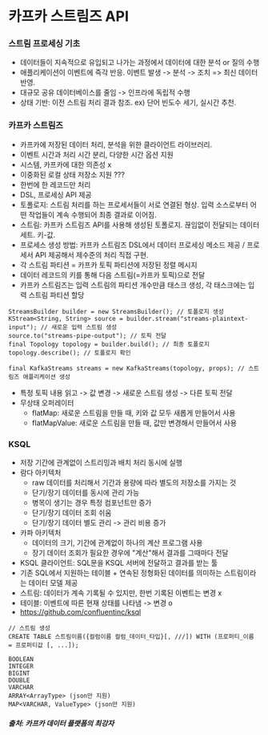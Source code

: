 # 카프카 스트림즈 API

### 스트림 프로세싱 기초
- 데이터들이 지속적으로 유입되고 나가는 과정에서 데이터에 대한 분석 or 질의 수행
- 애플리케이션이 이벤트에 즉각 반응. 이벤트 발생 -> 분석 -> 조치 => 최신 데이터 반영.
- 대규모 공유 데이터베이스를 줄임 -> 인프라에 독립적 수행
- 상태 기반: 이전 스트림 처리 결과 참조. ex) 단어 빈도수 세기, 실시간 추천.

### 카프카 스트림즈
- 카프카에 저장된 데이터 처리, 분석을 위한 클라이언트 라이브러리.
- 이벤트 시간과 처리 시간 분리, 다양한 시간 옵션 지원
- 시스템, 카프카에 대한 의존성 x
- 이중화된 로컬 상태 저장소 지원 ???
- 한번에 한 레코드만 처리
- DSL, 프로세싱 API 제공
- 토폴로지: 스트림 처리를 하는 프로세서들이 서로 연결된 형상. 입력 소스로부터 어떤 작업들이 계속 수행되어 최종 결과로 이어짐. 
- 스트림: 카프카 스트림즈 API를 사용해 생성된 토폴로지. 끊임없이 전달되는 데이터 세트. 키-값.
- 프로세스 생성 방법: 카프카 스트림즈 DSL에서 데이터 프로세싱 메소드 제공 / 프로세서 API 제공해서 제수준의 처리 직접 구현.
- 각 스트림 파티션 = 카프카 토픽 파티션에 저장된 정렬 메시지
- 데이터 레코드의 키를 통해 다음 스트림(=카프카 토픽)으로 전달
- 카프카 스트림즈는 입력 스트림의 파티션 개수만큼 태스크 생성, 각 태스크에는 입력 스트림 파티션 할당

````
StreamsBuilder builder = new StreamsBuilder(); // 토폴로지 생성
KStream<String, String> source = builder.stream("streams-plaintext-input"); // 새로운 입력 스트림 생성
source.to("streams-pipe-output"); // 토픽 전달
final Topology topology = builder.build(); // 최종 토폴로지
topology.describe(); // 토폴로지 확인
````
````
final KafkaStreams streams = new KafkaStreams(topology, props); // 스트림즈 애플리케이션 생성
````
- 특정 토픽 내용 읽고 -> 값 변경 -> 새로운 스트림 생성 -> 다른 토픽 전달
- 무상태 오퍼레이터
  - flatMap: 새로운 스트림을 만들 때, 키와 값 모두 새롭게 만들어서 사용
  - flatMapValue: 새로운 스트림을 만들 때, 값만 변경해서 만들어서 사용

### KSQL
- 저장 기간에 관계없이 스트리밍과 배치 처리 동시에 실행
- 람다 아키텍처
  - raw 데이터를 처리해서 기간과 용량에 따라 별도의 저장소를 가지는 것
  - 단기/장기 데이터를 동시에 관리 가능
  - 병목이 생기는 경우 특정 컴포넌트만 증가
  - 단기/장기 데이터 조회 쉬움
  - 단기/장기 데이터 별도 관리 -> 관리 비용 증가
- 카파 아키텍처
  - 데이터의 크기, 기간에 관계없이 하나의 계산 프로그램 사용
  - 장기 데이터 조회가 필요한 경우에 "계산"해서 결과를 그때마다 전달
- KSQL 클라이언트: SQL문을 KSQL 서버에 전달하고 결과를 받는 툴
- 기존 SQL에서 지원하는 테이블 + 연속된 정형화된 데이터를 의미하는 스트림이라는 데이터 모델 제공
- 스트림: 데이터가 계속 기록될 수 있지만, 한번 기록된 이벤트는 변경 x
- 테이블: 이벤트에 따른 현재 상태를 나타냄 -> 변경 o
- https://github.com/confluentinc/ksql
````
// 스트림 생성
CREATE TABLE 스트림이름({컬럼이름 컬럼_데이터_타입}[, ///]) WITH (프로퍼티_이름 = 프로퍼티값 [, ...]);
````
````
BOOLEAN
INTEGER
BIGINT
DOUBLE
VARCHAR
ARRAY<ArrayType> (json만 지원)
MAP<VARCHAR, ValueType> (json만 지원)
````
##### 출처: 카프카 데이터 플랫폼의 최강자